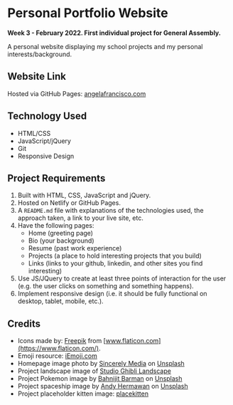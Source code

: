 # Personal Portfolio Website

**Week 3 - February 2022. First individual project for General Assembly.**

A personal website displaying my school projects and my personal interests/background.


## Website Link

Hosted via GitHub Pages: [angelafrancisco.com](http://angelafrancisco.com/index.html)


## Technology Used

- HTML/CSS
- JavaScript/jQuery
- Git
- Responsive Design


## Project Requirements

1. Built with HTML, CSS, JavaScript and jQuery.
1. Hosted on Netlify or GitHub Pages.
1. A `README.md` file with explanations of the technologies used, the approach taken, a link to your live site, etc.
1. Have the following pages:
	- Home (greeting page)
	- Bio (your background)
	- Resume (past work experience)
	- Projects (a place to hold interesting projects that you build)
	- Links (links to your github, linkedin, and other sites you find interesting)
1. Use JS/JQuery to create at least three points of interaction for the user (e.g. the user clicks on something and something happens).
1. Implement responsive design (i.e. it should be fully functional on desktop, tablet, mobile, etc.).


## Credits

- Icons made by: [Freepik](https://www.freepik.com) from [www.flaticon.com](https://www.flaticon.com/).
- Emoji resource: [iEmoji.com](http://www.iemoji.com/)
- Homepage image photo by [Sincerely Media](https://unsplash.com/@sincerelymedia?utm_source=unsplash&utm_medium=referral&utm_content=creditCopyText) on [Unsplash](https://unsplash.com/s/photos/pink-coffee?utm_source=unsplash&utm_medium=referral&utm_content=creditCopyText)
- Project landscape image of [Studio Ghibli Landscape](https://peakmemory.files.wordpress.com/2014/06/cliufqx.jpg)
- Project Pokemon image by [Bahnijit Barman](https://unsplash.com/@bahnijitb?utm_source=unsplash&utm_medium=referral&utm_content=creditCopyText) on [Unsplash](https://unsplash.com/s/photos/pokemon?utm_source=unsplash&utm_medium=referral&utm_content=creditCopyText)
- Project spaceship image by [Andy Hermawan](https://unsplash.com/@kolamdigital?utm_source=unsplash&utm_medium=referral&utm_content=creditCopyText) on [Unsplash](https://unsplash.com/s/photos/spaceship-toy?utm_source=unsplash&utm_medium=referral&utm_content=creditCopyText)
- Project placeholder kitten image: [placekitten](https://placekitten.com/)